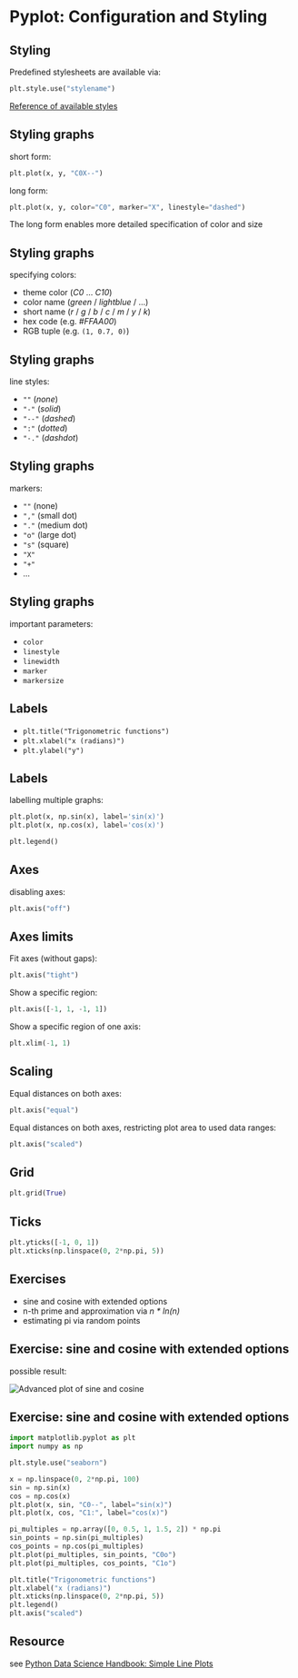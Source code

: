 # Pyplot: Configuration and Styling

## Styling

Predefined stylesheets are available via:

```py
plt.style.use("stylename")
```

[Reference of available styles](https://matplotlib.org/3.3.0/gallery/style_sheets/style_sheets_reference.html)

## Styling graphs

short form:

```py
plt.plot(x, y, "C0X--")
```

long form:

```py
plt.plot(x, y, color="C0", marker="X", linestyle="dashed")
```

The long form enables more detailed specification of color and size

## Styling graphs

specifying colors:

- theme color (_C0_ ... _C10_)
- color name (_green_ / _lightblue_ / ...)
- short name (_r_ / _g_ / _b_ / _c_ / _m_ / _y_ / _k_)
- hex code (e.g. _#FFAA00_)
- RGB tuple (e.g. `(1, 0.7, 0)`)

## Styling graphs

line styles:

- `""` (_none_)
- `"-"` (_solid_)
- `"--"` (_dashed_)
- `":"` (_dotted_)
- `"-."` (_dashdot_)

## Styling graphs

markers:

- `""` (none)
- `","` (small dot)
- `"."` (medium dot)
- `"o"` (large dot)
- `"s"` (square)
- `"X"`
- `"+"`
- ...

## Styling graphs

important parameters:

- `color`
- `linestyle`
- `linewidth`
- `marker`
- `markersize`

## Labels

- `plt.title("Trigonometric functions")`
- `plt.xlabel("x (radians)")`
- `plt.ylabel("y")`

## Labels

labelling multiple graphs:

```py
plt.plot(x, np.sin(x), label='sin(x)')
plt.plot(x, np.cos(x), label='cos(x)')

plt.legend()
```

## Axes

disabling axes:

```py
plt.axis("off")
```

## Axes limits

Fit axes (without gaps):

```py
plt.axis("tight")
```

Show a specific region:

```py
plt.axis([-1, 1, -1, 1])
```

Show a specific region of one axis:

```py
plt.xlim(-1, 1)
```

## Scaling

Equal distances on both axes:

```py
plt.axis("equal")
```

Equal distances on both axes, restricting plot area to used data ranges:

```py
plt.axis("scaled")
```

## Grid

```py
plt.grid(True)
```

## Ticks

```py
plt.yticks([-1, 0, 1])
plt.xticks(np.linspace(0, 2*np.pi, 5))
```

## Exercises

- sine and cosine with extended options
- n-th prime and approximation via _n \* ln(n)_
- estimating pi via random points

## Exercise: sine and cosine with extended options

possible result:

<img src="assets/pyplot-sine-cosine-advanced.png" alt="Advanced plot of sine and cosine" />

## Exercise: sine and cosine with extended options

```py
import matplotlib.pyplot as plt
import numpy as np

plt.style.use("seaborn")

x = np.linspace(0, 2*np.pi, 100)
sin = np.sin(x)
cos = np.cos(x)
plt.plot(x, sin, "C0--", label="sin(x)")
plt.plot(x, cos, "C1:", label="cos(x)")

pi_multiples = np.array([0, 0.5, 1, 1.5, 2]) * np.pi
sin_points = np.sin(pi_multiples)
cos_points = np.cos(pi_multiples)
plt.plot(pi_multiples, sin_points, "C0o")
plt.plot(pi_multiples, cos_points, "C1o")

plt.title("Trigonometric functions")
plt.xlabel("x (radians)")
plt.xticks(np.linspace(0, 2*np.pi, 5))
plt.legend()
plt.axis("scaled")
```

## Resource

see [Python Data Science Handbook: Simple Line Plots](https://jakevdp.github.io/PythonDataScienceHandbook/04.01-simple-line-plots.html)

